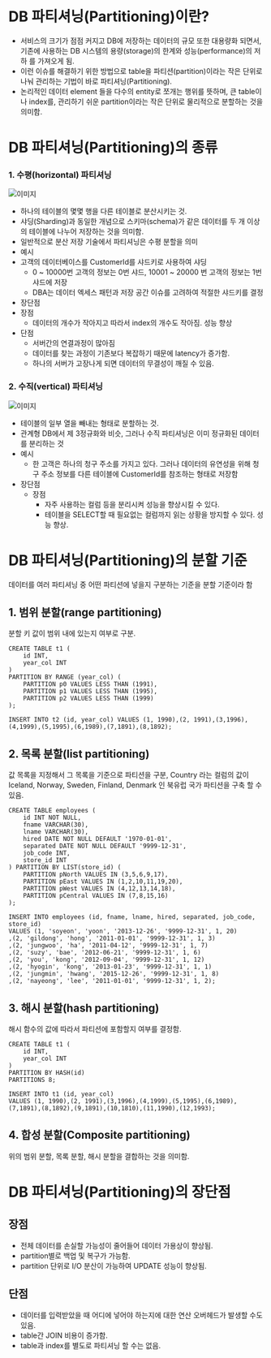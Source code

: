 # DB 파티셔닝(Partitioning)이란?
- 서비스의 크기가 점점 커지고 DB에 저장하는 데이터의 규모 또한 대용량화 되면서, 기존에 사용하는 DB 시스템의 용량(storage)의 한계와 성능(performance)의 저하 를 가져오게 됨.
- 이런 이슈를 해결하기 위한 방법으로 table을 파티션(partition)이라는 작은 단위로 나눠 관리하는 기법이 바로 파티셔닝(Partitioning).
- 논리적인 데이터 element 들을 다수의 entity로 쪼개는 행위를 뜻하며, 큰 table이나 index를, 관리하기 쉬운 partition이라는 작은 단위로 물리적으로 분할하는 것을 의미함.

# DB 파티셔닝(Partitioning)의 종류
### 1. 수평(horizontal) 파티셔닝
![이미지](https://gmlwjd9405.github.io/images/database/horizontal-partitioning.png)
- 하나의 테이블의 몇몇 행을 다른 테이블로 분산시키는 것.
- 샤딩(Sharding)과 동일한 개념으로 스키마(schema)가 같은 데이터를 두 개 이상의 테이블에 나누어 저장하는 것을 의미함.
- 일반적으로 분산 저장 기술에서 파티셔닝은 수평 분할을 의미
- 예시
- 고객의 데이터베이스를 CustomerId를 샤드키로 사용하여 샤딩
    - 0 ~ 10000번 고객의 정보는 0번 샤드, 10001 ~ 20000 번 고객의 정보는 1번 샤드에 저장
    - DBA는 데이터 엑세스 패턴과 저장 공간 이슈를 고려하여 적절한 샤드키를 결정
- 장단점
- 장점
    - 데이터의 개수가 작아지고 따라서 index의 개수도 작아짐. 성능 향상
- 단점
    - 서버간의 연결과정이 많아짐
    - 데이터를 찾는 과정이 기존보다 복잡하기 때문에 latency가 증가함.
    - 하나의 서버가 고장나게 되면 데이터의 무결성이 깨질 수 있음.
  
### 2. 수직(vertical) 파티셔닝
![이미지](https://gmlwjd9405.github.io/images/database/vertical-partitioning.png)
- 테이블의 일부 열을 빼내는 형태로 분할하는 것.
- 관계형 DB에서 제 3정규화와 비슷, 그러나 수직 파티셔닝은 이미 정규화된 데이터를 분리하는 것
- 예시
  - 한 고객은 하나의 청구 주소를 가지고 있다. 그러나 데이터의 유연성을 위해 청구 주소 정보를 다른 테이블에 CustomerId를 참조하는 형태로 저장함
- 장단점
  - 장점
    - 자주 사용하는 컬럼 등을 분리시켜 성능을 향상시킬 수 있다.
    - 테이블을 SELECT할 때 필요없는 컬럼까지 읽는 상황을 방지할 수 있다. 성능 향상.

# DB 파티셔닝(Partitioning)의 분할 기준
데이터를 여러 파티셔닝 중 어떤 파티션에 넣을지 구분하는 기준을 분할 기준이라 함

## 1. 범위 분할(range partitioning)
분할 키 값이 범위 내에 있는지 여부로 구분.
```
CREATE TABLE t1 ( 
    id INT, 
    year_col INT 
) 
PARTITION BY RANGE (year_col) ( 
    PARTITION p0 VALUES LESS THAN (1991), 
    PARTITION p1 VALUES LESS THAN (1995), 
    PARTITION p2 VALUES LESS THAN (1999) 
); 

INSERT INTO t2 (id, year_col) VALUES (1, 1990),(2, 1991),(3,1996),(4,1999),(5,1995),(6,1989),(7,1891),(8,1892);
```

## 2. 목록 분할(list partitioning)
값 목록을 지정해서 그 목록을 기준으로 파티션을 구분, Country 라는 컬럼의 값이 Iceland, Norway, Sweden, Finland, Denmark 인 북유럽 국가 파티션을 구축 할 수 있음.
```
CREATE TABLE employees ( 
    id INT NOT NULL, 
    fname VARCHAR(30), 
    lname VARCHAR(30), 
    hired DATE NOT NULL DEFAULT '1970-01-01', 
    separated DATE NOT NULL DEFAULT '9999-12-31', 
    job_code INT, 
    store_id INT 
) PARTITION BY LIST(store_id) ( 
    PARTITION pNorth VALUES IN (3,5,6,9,17), 
    PARTITION pEast VALUES IN (1,2,10,11,19,20), 
    PARTITION pWest VALUES IN (4,12,13,14,18), 
    PARTITION pCentral VALUES IN (7,8,15,16) 
); 

INSERT INTO employees (id, fname, lname, hired, separated, job_code, store_id) 
VALUES (1, 'soyeon', 'yoon', '2013-12-26', '9999-12-31', 1, 20) 
,(2, 'gildong', 'hong', '2011-01-01', '9999-12-31', 1, 3) 
,(2, 'jungwoo', 'ha', '2011-04-12', '9999-12-31', 1, 7) 
,(2, 'suzy', 'bae', '2012-06-21', '9999-12-31', 1, 6) 
,(2, 'you', 'kong', '2012-09-04', '9999-12-31', 1, 12) 
,(2, 'hyogin', 'kong', '2013-01-23', '9999-12-31', 1, 1) 
,(2, 'jungmin', 'hwang', '2015-12-26', '9999-12-31', 1, 8) 
,(2, 'nayeong', 'lee', '2011-01-01', '9999-12-31', 1, 2);
```

## 3. 해시 분할(hash partitioning)
해시 함수의 값에 따라서 파티션에 포함할지 여부를 결정함.
```
CREATE TABLE t1 ( 
    id INT, 
    year_col INT 
) 
PARTITION BY HASH(id) 
PARTITIONS 8; 

INSERT INTO t1 (id, year_col) 
VALUES (1, 1990),(2, 1991),(3,1996),(4,1999),(5,1995),(6,1989),(7,1891),(8,1892),(9,1891),(10,1810),(11,1990),(12,1993);
```

## 4. 합성 분할(Composite partitioning)
위의 범위 분할, 목록 분할, 해시 분할을 결합하는 것을 의미함.

# DB 파티셔닝(Partitioning)의 장단점
## 장점
- 전체 데이터를 손실할 가능성이 줄어들어 데이터 가용상이 향상됨.
- partition별로 백업 및 복구가 가능함.
- partition 단위로 I/O 분산이 가능하여 UPDATE 성능이 향상됨.

## 단점
- 데이터를 입력받았을 때 어디에 넣어야 하는지에 대한 연산 오버헤드가 발생할 수도 있음.
- table간 JOIN 비용이 증가함.
- table과 index를 별도로 파티셔닝 할 수는 없음.